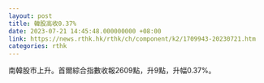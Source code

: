 ```yaml
---
layout: post
title: 韓股高收0.37%
date: 2023-07-21 14:45:48.000000000 +08:00
link: https://news.rthk.hk/rthk/ch/component/k2/1709943-20230721.htm
categories: rthk
---
```


南韓股市上升。首爾綜合指數收報2609點，升9點，升幅0.37%。
